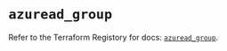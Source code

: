 # `azuread_group`

Refer to the Terraform Registory for docs: [`azuread_group`](https://www.terraform.io/docs/providers/azuread/r/group).
